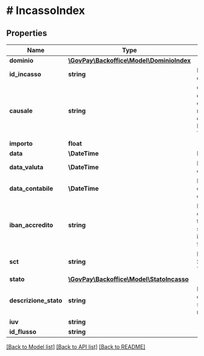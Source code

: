 # # IncassoIndex

## Properties

Name | Type | Description | Notes
------------ | ------------- | ------------- | -------------
**dominio** | [**\GovPay\Backoffice\Model\DominioIndex**](DominioIndex.md) |  |
**id_incasso** | **string** | Identificativo dell&#39;incasso |
**causale** | **string** | Causale dell&#39;operazione di riversamento dal PSP alla Banca Tesoriera. |
**importo** | **float** |  |
**data** | **\DateTime** | Data incasso | [optional]
**data_valuta** | **\DateTime** | Data di valuta dell&#39;incasso | [optional]
**data_contabile** | **\DateTime** | Data di contabile dell&#39;incasso | [optional]
**iban_accredito** | **string** | Identificativo del conto di tesoreria su cui sono stati incassati i fondi | [optional]
**sct** | **string** | Identificativo Sepa Credit Transfer | [optional]
**stato** | [**\GovPay\Backoffice\Model\StatoIncasso**](StatoIncasso.md) |  |
**descrizione_stato** | **string** | Descrizione estesta dello stato della riconciliazione | [optional]
**iuv** | **string** |  |
**id_flusso** | **string** |  |

[[Back to Model list]](../../README.md#models) [[Back to API list]](../../README.md#endpoints) [[Back to README]](../../README.md)
